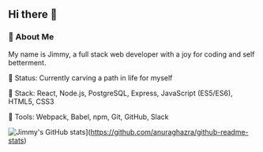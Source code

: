 ## Hi there 👋

<!--
**Jimmy-Vu/jimmy-vu** is a ✨ _special_ ✨ repository because its `README.md` (this file) appears on your GitHub profile.

Here are some ideas to get you started:

- 🔭 I’m currently working on ...
- 🌱 I’m currently learning ...
- 👯 I’m looking to collaborate on ...
- 🤔 I’m looking for help with ...
- 💬 Ask me about ...
- 📫 How to reach me: ...
- 😄 Pronouns: ...
- ⚡ Fun fact: ...
-->
### 💾 About Me
My name is Jimmy, a full stack web developer with a joy for coding and self betterment.

🌆 Status: Currently carving a path in life for myself

🚀 Stack: React, Node.js, PostgreSQL, Express, JavaScript (ES5/ES6), HTML5, CSS3

📐 Tools: Webpack, Babel, npm, Git, GitHub, Slack

![Jimmy's GitHub stats](https://github-readme-stats.vercel.app/api?username=Jimmy-Vu)](https://github.com/anuraghazra/github-readme-stats)

